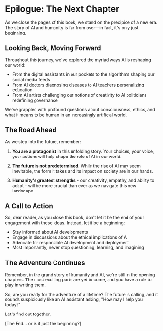# Epilogue: The Next Chapter

As we close the pages of this book, we stand on the precipice of a new era. The story of AI and humanity is far from over—in fact, it's only just beginning. 

## Looking Back, Moving Forward

Throughout this journey, we've explored the myriad ways AI is reshaping our world:

- From the digital assistants in our pockets to the algorithms shaping our social media feeds
- From AI doctors diagnosing diseases to AI teachers personalizing education
- From AI artists challenging our notions of creativity to AI politicians redefining governance

We've grappled with profound questions about consciousness, ethics, and what it means to be human in an increasingly artificial world.

## The Road Ahead

As we step into the future, remember:

1. **You are a protagonist** in this unfolding story. Your choices, your voice, your actions will help shape the role of AI in our world.

2. **The future is not predetermined**. While the rise of AI may seem inevitable, the form it takes and its impact on society are in our hands.

3. **Humanity's greatest strengths** - our creativity, empathy, and ability to adapt - will be more crucial than ever as we navigate this new landscape.

## A Call to Action

So, dear reader, as you close this book, don't let it be the end of your engagement with these ideas. Instead, let it be a beginning:

- Stay informed about AI developments
- Engage in discussions about the ethical implications of AI
- Advocate for responsible AI development and deployment
- Most importantly, never stop questioning, learning, and imagining

## The Adventure Continues

Remember, in the grand story of humanity and AI, we're still in the opening chapters. The most exciting parts are yet to come, and you have a role to play in writing them.

So, are you ready for the adventure of a lifetime? The future is calling, and it sounds suspiciously like an AI assistant asking, "How may I help you today?"

Let's find out together.

[The End... or is it just the beginning?]